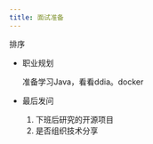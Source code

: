 ```yaml
---
title: 面试准备
---
```

排序













* 职业规划

    准备学习Java，看看ddia。docker

* 最后发问

    1. 下班后研究的开源项目
    2. 是否组织技术分享

    

